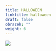 ```yaml
---
title: HALLOWEEN
linktitle: halloween
draft: false
obrazek: ""
weight: 6
---
```

![](/assets/media/baner_halloween.jpg)